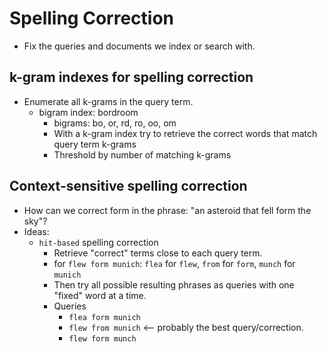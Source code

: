 # Spelling Correction

* Fix the queries and documents we index or search with.

## k-gram indexes for spelling correction

* Enumerate all k-grams in the query term.
  * bigram index: bordroom
    * bigrams: bo, or, rd, ro, oo, om
    * With a k-gram index try to retrieve the correct words that match query term k-grams
    * Threshold by number of matching k-grams

## Context-sensitive spelling correction

* How can we correct form in the phrase: "an asteroid that fell form the sky"?
* Ideas:
  * `hit-based` spelling correction
    * Retrieve "correct" terms close to each query term.
    * for `flew form munich`: `flea` for `flew`, `from` for `form`, `munch` for `munich`
    * Then try all possible resulting phrases as queries with one "fixed" word at a time.
    * Queries
      * `flea form munich`
      * `flew from munich` <-- probably the best query/correction.
      * `flew form munch`
